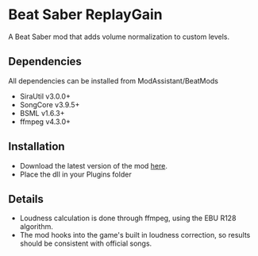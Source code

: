 # Beat Saber ReplayGain

A Beat Saber mod that adds volume normalization to custom levels.

## Dependencies

All dependencies can be installed from ModAssistant/BeatMods
* SiraUtil v3.0.0+
* SongCore v3.9.5+
* BSML v1.6.3+
* ffmpeg v4.3.0+

## Installation

* Download the latest version of the mod [here](https://github.com/jpdown/BSReplayGain/releases).
* Place the dll in your Plugins folder

## Details

* Loudness calculation is done through ffmpeg, using the EBU R128 algorithm.
* The mod hooks into the game's built in loudness correction, so results should be consistent with official songs.
